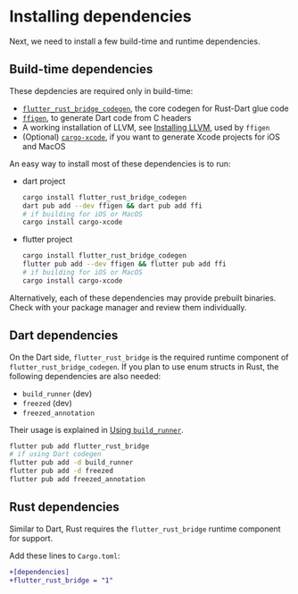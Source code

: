 # Installing dependencies

Next, we need to install a few build-time and runtime dependencies.

## Build-time dependencies

These depdencies are required only in build-time:

- [`flutter_rust_bridge_codegen`](https://lib.rs/crates/flutter_rust_bridge_codegen), the core codegen for Rust-Dart glue code
- [`ffigen`](https://pub.dev/packages/ffigen), to generate Dart code from C headers
- A working installation of LLVM, see [Installing LLVM](https://pub.dev/packages/ffigen#installing-llvm), used by `ffigen`
- (Optional) [`cargo-xcode`](https://lib.rs/crates/cargo-xcode), if you want to generate Xcode projects for iOS and MacOS

An easy way to install most of these dependencies is to run:

- dart project
  
  ```bash
  cargo install flutter_rust_bridge_codegen
  dart pub add --dev ffigen && dart pub add ffi
  # if building for iOS or MacOS
  cargo install cargo-xcode
  ```

- flutter project

  ```bash
  cargo install flutter_rust_bridge_codegen
  flutter pub add --dev ffigen && flutter pub add ffi
  # if building for iOS or MacOS
  cargo install cargo-xcode
  ```

Alternatively, each of these dependencies may provide prebuilt binaries. Check with
your package manager and review them individually.

## Dart dependencies

On the Dart side, `flutter_rust_bridge` is the required runtime component of
`flutter_rust_bridge_codegen`. If you plan to use enum structs in Rust, the
following dependencies are also needed:

- `build_runner` (dev)
- `freezed` (dev)
- `freezed_annotation`

Their usage is explained in [Using `build_runner`](../generate/build_runner.md).

```bash
flutter pub add flutter_rust_bridge
# if using Dart codegen
flutter pub add -d build_runner
flutter pub add -d freezed
flutter pub add freezed_annotation
```

## Rust dependencies

Similar to Dart, Rust requires the `flutter_rust_bridge` runtime component for support.

Add these lines to `Cargo.toml`:

```diff
+[dependencies]
+flutter_rust_bridge = "1"
```

